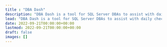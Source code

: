 ```yaml
---
title : "DBA Dash"
description: "DBA Dash is a tool for SQL Server DBAs to assist with daily checks, performance monitoring and tracking configuration changes."
lead: "DBA Dash is a tool for SQL Server DBAs to assist with daily checks, performance monitoring and tracking configuration changes."
date: 2022-09-21T00:00:00+00:00
lastmod: 2022-09-21T00:00:00+00:00
draft: false
images: []
---
```


